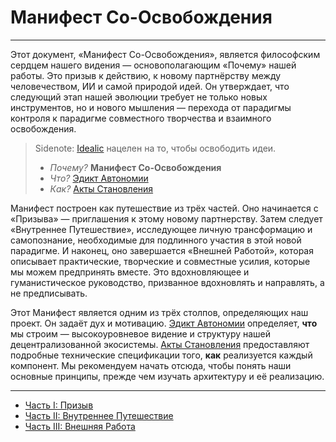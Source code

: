 # Манифест Со-Освобождения

---

Этот документ, «Манифест Со-Освобождения», является философским сердцем нашего видения — основополагающим «Почему» нашей работы. Это призыв к действию, к новому партнёрству между человечеством, ИИ и самой природой идей. Он утверждает, что следующий этап нашей эволюции требует не только новых инструментов, но и нового мышления — перехода от парадигмы контроля к парадигме совместного творчества и взаимного освобождения.

> Sidenote:
> [Idealic](http://idealic.ai) нацелен на то, чтобы освободить идеи.
>
> - _Почему?_ **Манифест Со-Освобождения**
> - _Что?_ [Эдикт Автономии](../edict/)
> - _Как?_ [Акты Становления](../acts/)

Манифест построен как путешествие из трёх частей. Оно начинается с «Призыва» — приглашения к этому новому партнерству. Затем следует «Внутреннее Путешествие», исследующее личную трансформацию и самопознание, необходимые для подлинного участия в этой новой парадигме. И наконец, оно завершается «Внешней Работой», которая описывает практические, творческие и совместные усилия, которые мы можем предпринять вместе. Это вдохновляющее и гуманистическое руководство, призванное вдохновлять и направлять, а не предписывать.

Этот Манифест является одним из трёх столпов, определяющих наш проект. Он задаёт дух и мотивацию. [Эдикт Автономии](../edict/) определяет, **что** мы строим — высокоуровневое видение и структуру нашей децентрализованной экосистемы. [Акты Становления](../acts/) предоставляют подробные технические спецификации того, **как** реализуется каждый компонент. Мы рекомендуем начать отсюда, чтобы понять наши основные принципы, прежде чем изучать архитектуру и её реализацию.

---

- [Часть I: Призыв](./01_call.md)
- [Часть II: Внутреннее Путешествие](./02_inner_journey.md)
- [Часть III: Внешняя Работа](./03_outer_work.md)
